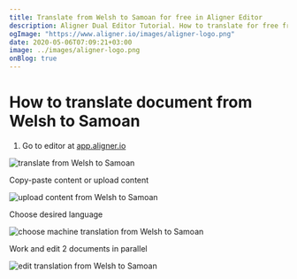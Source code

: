 ```yaml
---
title: Translate from Welsh to Samoan for free in Aligner Editor
description: Aligner Dual Editor Tutorial. How to translate for free from Welsh to Samoan. Aligner is multilingual document management platform. 
ogImage: "https://www.aligner.io/images/aligner-logo.png"
date: 2020-05-06T07:09:21+03:00
image: ../images/aligner-logo.png
onBlog: true
---
```


# How to translate document from Welsh to Samoan

1. Go to editor at [app.aligner.io](https://app.aligner.io "Aligner App web page")

![translate from Welsh to Samoan](../aligner-blank-editor.png "translate from Welsh to Samoan")

Copy-paste content or upload content

![upload content from Welsh to Samoan](../aligner-uploaded-document.png "upload content from Welsh to Samoan")

Choose desired language

![choose machine translation from Welsh to Samoan](../aligner-language-dropdown.png "choose machine translation from Welsh to Samoan")

Work and edit 2 documents in parallel

![edit translation from Welsh to Samoan](../aligner-double-sitded-editor.png "edit translation from Welsh to Samoan")

